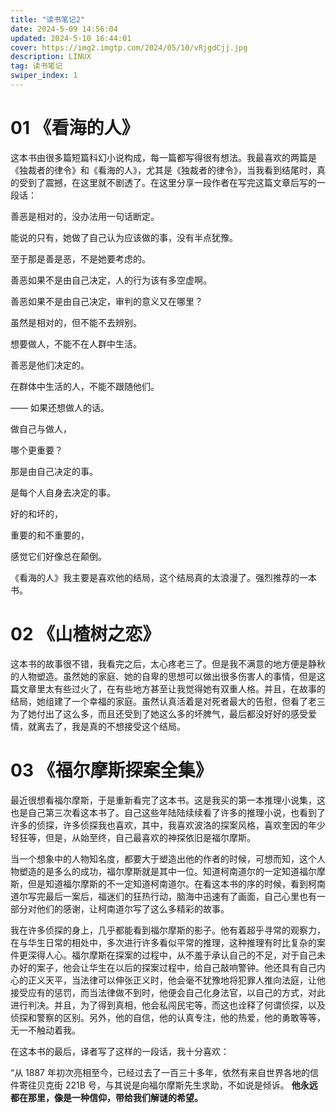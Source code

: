 ```yaml
---
title: "读书笔记2"
date: 2024-5-09 14:56:04
updated: 2024-5-10 16:44:01
cover: https://img2.imgtp.com/2024/05/10/vRjgdCjj.jpg
description: LINUX
tag: 读书笔记
swiper_index: 1 
---
```


# 01 《看海的人》
这本书由很多篇短篇科幻小说构成，每一篇都写得很有想法。我最喜欢的两篇是《独裁者的律令》和《看海的人》，尤其是《独裁者的律令》，当我看到结尾时，真的受到了震撼，在这里就不剧透了。在这里分享一段作者在写完这篇文章后写的一段话：

善恶是相对的，没办法用一句话断定。

能说的只有，她做了自己认为应该做的事，没有半点犹豫。

至于那是善是恶，不是她要考虑的。

善恶如果不是由自己决定，人的行为该有多空虚啊。

善恶如果不是由自己决定，审判的意义又在哪里？

虽然是相对的，但不能不去辨别。

想要做人，不能不在人群中生活。

善恶是他们决定的。

在群体中生活的人，不能不跟随他们。

—— 如果还想做人的话。

做自己与做人，

哪个更重要？

那是由自己决定的事。

是每个人自身去决定的事。

好的和坏的，

重要的和不重要的，

感觉它们好像总在颠倒。

《看海的人》我主要是喜欢他的结局，这个结局真的太浪漫了。强烈推荐的一本书。
# 02 《山楂树之恋》
这本书的故事很不错，我看完之后，太心疼老三了。但是我不满意的地方便是静秋的人物塑造。虽然她的家庭、她的自卑的思想可以做出很多伤害人的事情，但是这篇文章里太有些过火了，在有些地方甚至让我觉得她有双重人格。并且，在故事的结局，她组建了一个幸福的家庭。虽然认真活着是对死者最大的告慰，但看了老三为了她付出了这么多，而且还受到了她这么多的坏脾气，最后都没好好的感受爱情，就离去了，我是真的不想接受这个结局。
# 03 《福尔摩斯探案全集》
最近很想看福尔摩斯，于是重新看完了这本书。这是我买的第一本推理小说集，这也是自己第三次看这本书了。自己这些年陆陆续续看了许多的推理小说，也看到了许多的侦探，许多侦探我也喜欢，其中，我喜欢波洛的探案风格，喜欢奎因的年少轻狂等，但是，从始至终，自己最喜欢的神探依旧是福尔摩斯。

当一个想象中的人物知名度，都要大于塑造出他的作者的时候，可想而知，这个人物塑造的是多么的成功，福尔摩斯就是其中一位。知道柯南道尔的一定知道福尔摩斯，但是知道福尔摩斯的不一定知道柯南道尔。在看这本书的序的时候，看到柯南道尔写完最后一案后，福迷们的狂热行动，脑海中迅速有了画面，自己心里也有一部分对他们的感谢，让柯南道尔写了这么多精彩的故事。

我在许多侦探的身上，几乎都能看到福尔摩斯的影子。他有着超乎寻常的观察力，在与华生日常的相处中，多次进行许多看似平常的推理，这种推理有时比复杂的案件更深得人心。福尔摩斯在探案的过程中，从不羞于承认自己的不足，对于自己未办好的案子，他会让华生在以后的探案过程中，给自己敲响警钟。他还具有自己内心的正义天平，当法律可以伸张正义时，他会毫不犹豫地将犯罪人推向法庭，让他接受应有的惩罚，而当法律做不到时，他便会自己化身法官，以自己的方式，对此进行判决。并且，为了得到真相，他会私闯民宅等，而这也诠释了何谓侦探，以及侦探和警察的区别。另外，他的自信，他的认真专注，他的热爱，他的勇敢等等，无一不触动着我。

在这本书的最后，译者写了这样的一段话，我十分喜欢：

“从 1887 年初次亮相至今，已经过去了一百三十多年，依然有来自世界各地的信件寄往贝克街 221B 号，与其说是向福尔摩斯先生求助，不如说是倾诉。
**他永远都在那里，像是一种信仰，带给我们解谜的希望。**